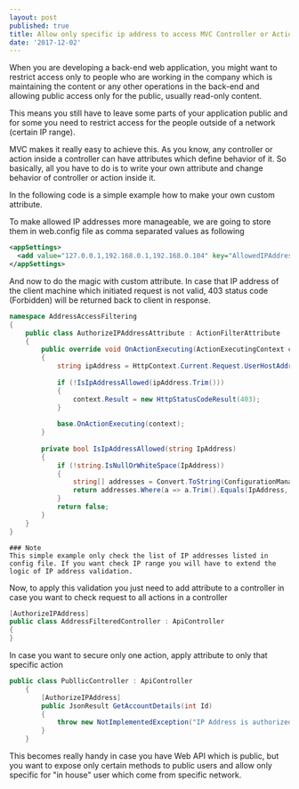 ```yaml
---
layout: post
published: true
title: Allow only specific ip address to access MVC Controller or Action
date: '2017-12-02'
---
```

When you are developing a back-end web application, you might want to restrict access only to people who are working in the company which is maintaining the content or any other operations in the back-end and allowing public access only for the public, usually read-only content.

This means you still have to leave some parts of your application public and for some you need to restrict access for the people outside of a network (certain IP range).

MVC makes it really easy to achieve this. As you know, any controller or action inside a controller can have attributes which define behavior of it. So basically, all you have to do is to write your own attribute and change behavior of controller or action inside it.

In the following code is a simple example how to make your own custom attribute.

To make allowed IP addresses more manageable, we are going to store them in web.config file as comma separated values as following

```xml
<appSettings>  
  <add value="127.0.0.1,192.168.0.1,192.168.0.104" key="AllowedIPAddresses" />  
</appSettings>
```

And now to do the magic with custom attribute. In case that IP address of the client machine which initiated request is not valid, 403 status code (Forbidden) will be returned back to client in response.

```csharp
namespace AddressAccessFiltering  
{
    public class AuthorizeIPAddressAttribute : ActionFilterAttribute  
    {  
        public override void OnActionExecuting(ActionExecutingContext context)  
        {  
            string ipAddress = HttpContext.Current.Request.UserHostAddress;  
  
            if (!IsIpAddressAllowed(ipAddress.Trim()))  
            {  
                context.Result = new HttpStatusCodeResult(403);  
            }  
  
            base.OnActionExecuting(context);  
        }  
  
        private bool IsIpAddressAllowed(string IpAddress)  
        {  
            if (!string.IsNullOrWhiteSpace(IpAddress))  
            {  
                string[] addresses = Convert.ToString(ConfigurationManager.AppSettings["AllowedIPAddresses"]).Split(',');  
                return addresses.Where(a => a.Trim().Equals(IpAddress, StringComparison.InvariantCultureIgnoreCase)).Any();  
            }  
            return false;  
        }  
    }  
}  
```

```
### Note
This simple example only check the list of IP addresses listed in config file. If you want check IP range you will have to extend the logic of IP address validation. 
```

Now, to apply this validation you just need to add attribute to a controller in case you want to check request to all actions in a controller

```csharp
[AuthorizeIPAddress]  
public class AddressFilteredController : ApiController
{  
}  
```

In case you want to secure only one action, apply attribute to only that specific action

```csharp
public class PubllicController : ApiController
    {
        [AuthorizeIPAddress]
        public JsonResult GetAccountDetails(int Id)
        {
            throw new NotImplementedException("IP Address is authorized for method GetAccountDetails");
        }
    }
```

This becomes really handy in case you have Web API which is public, but you want to expose only certain methods to public users and allow only specific for "in house" user which come from specific network.
